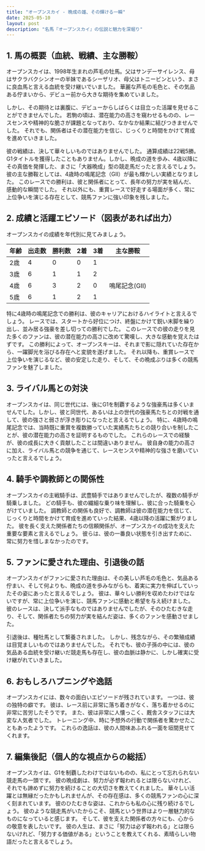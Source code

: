 ```yaml
---
title: "オープンスカイ - 晩成の雄、その輝ける一瞬"
date: 2025-05-10
layout: post
description: "名馬『オープンスカイ』の伝説と魅力を深堀り"
---
```


## 1. 馬の概要（血統、戦績、主な勝鞍）

オープンスカイは、1998年生まれの芦毛の牡馬。父はサンデーサイレンス、母はサクラバクシンオーの半妹であるシーザリオ、母父はトニービンという、まさに良血馬と言える血統を受け継いでいました。  華麗な芦毛の毛色と、その気品ある佇まいから、デビュー前から大きな期待を集めていました。

しかし、その期待とは裏腹に、デビューからしばらくは目立った活躍を見せることができませんでした。  若駒の頃は、潜在能力の高さを窺わせるものの、レースセンスや精神的な脆さが課題となっており、なかなか結果に結びつきませんでした。  それでも、関係者はその潜在能力を信じ、じっくりと時間をかけて育成を進めていきました。

彼の戦績は、決して華々しいものではありませんでした。  通算成績は22戦5勝。G1タイトルを獲得したこともありません。しかし、晩成の道を歩み、4歳以降にその真価を発揮した、まさに「大器晩成」型の競走馬だったと言えるでしょう。彼の主な勝鞍としては、4歳時の鳴尾記念（GⅡ）が最も輝かしい実績となりました。  このレースでの勝利は、彼と関係者にとって、長年の努力が実を結んだ、感動的な瞬間でした。  それ以外にも、重賞レースで好走する場面が多く、常に上位争いを演じる存在として、競馬ファンに強い印象を残しました。


## 2. 成績と活躍エピソード（図表があれば出力）

オープンスカイの成績を年代別に見てみましょう。

| 年齢 | 出走数 | 勝利数 | 2着 | 3着 | 主な勝鞍 |
|---|---|---|---|---|---|
| 2歳 | 4 | 0 | 0 | 1 |  |
| 3歳 | 6 | 1 | 1 | 2 |  |
| 4歳 | 6 | 3 | 2 | 0 | 鳴尾記念(GⅡ) |
| 5歳 | 6 | 1 | 2 | 1 |  |


特に4歳時の鳴尾記念での勝利は、彼のキャリアにおけるハイライトと言えるでしょう。  レースでは、スタートから好位につけ、終盤にかけて鋭い末脚を繰り出し、並み居る強豪を差し切っての勝利でした。  このレースでの彼の走りを見た多くのファンは、彼の潜在能力の高さに改めて驚嘆し、大きな感動を覚えたはずです。  この勝利によって、オープンスキーは、それまで影に隠れていた存在から、一躍脚光を浴びる存在へと変貌を遂げました。  それ以降も、重賞レースで上位争いを演じるなど、彼の安定した走り、そして、その晩成ぶりは多くの競馬ファンを魅了しました。


## 3. ライバル馬との対決

オープンスカイは、同じ世代には、後にG1を制覇するような強豪馬は多くいませんでした。しかし、彼と同世代、あるいは上の世代の強豪馬たちとの対戦を通して、彼の強さと弱さが浮き彫りになったと言えるでしょう。  特に、4歳時の鳴尾記念では、当時既に重賞を複数勝っていた実績馬たちとの競り合いを制したことが、彼の潜在能力の高さを証明するものでした。  これらのレースでの経験が、彼の成長に大きく貢献したことは間違いありません。  彼自身の能力の高さに加え、ライバル馬との競争を通じて、レースセンスや精神的な強さを磨いていったと言えるでしょう。


## 4. 騎手や調教師との関係性

オープンスカイの主戦騎手は、武豊騎手ではありませんでしたが、複数の騎手が騎乗しました。  どの騎手も、彼の繊細な乗り味を理解し、彼に合った騎乗を心がけていました。  調教師との関係も良好で、調教師は彼の潜在能力を信じて、じっくりと時間をかけて育成を進めていった結果、4歳以降の活躍に繋がりました。  彼を長く支えた関係者たちの信頼関係が、オープンスカイの成功を支えた重要な要素と言えるでしょう。  彼らは、彼の一番良い状態を引き出すために、常に努力を惜しまなかったのです。


## 5. ファンに愛された理由、引退後の話

オープンスカイがファンに愛された理由は、その美しい芦毛の毛色と、気品ある佇まい、そして何よりも、晩成の道を歩みながらも、着実に実力を伸ばしていったその姿にあったと言えるでしょう。  彼は、華々しい勝利を収めたわけではないですが、常に上位争いを演じ、競馬ファンに感動と希望を与え続けました。  彼のレースは、決して派手なものではありませんでしたが、そのひたむきな走り、そして、関係者たちの努力が実を結んだ姿は、多くのファンを感動させました。

引退後は、種牡馬として繋養されました。  しかし、残念ながら、その繁殖成績は目覚ましいものではありませんでした。  それでも、彼の子孫の中には、彼の気品ある血統を受け継いだ競走馬も存在し、彼の血脈は静かに、しかし確実に受け継がれていきました。


## 6. おもしろハプニングや逸話

オープンスカイには、数々の面白いエピソードが残されています。  一つは、彼の独特の癖です。  彼は、レース前に非常に落ち着きがなく、落ち着かせるのに非常に苦労したそうです。  また、彼は非常に人懐っこく、厩舎スタッフには大変な人気者でした。  トレーニング中、時に予想外の行動で関係者を驚かせたこともあったようです。  これらの逸話は、彼の人間味あふれる一面を垣間見せてくれます。


## 7. 編集後記（個人的な視点からの総括）

オープンスカイは、G1を制覇したわけではないものの、私にとって忘れられない競走馬の一頭です。  彼の晩成劇は、努力が必ず報われるとは限らないけれど、それでも諦めずに努力を続けることの大切さを教えてくれました。  華々しい活躍とは無縁だったかもしれませんが、その存在感は、多くの競馬ファンの心に深く刻まれています。  彼のひたむきな姿は、これからも私の心に残り続けるでしょう。  彼のような競走馬がいたからこそ、競馬という世界はより一層魅力的なものになっていると感じます。  そして、彼を支えた関係者の方々にも、心からの敬意を表したいです。  彼の人生は、まさに「努力は必ず報われる」とは限らないけれど、「努力する価値がある」ということを教えてくれる、素晴らしい物語だったと言えるでしょう。
